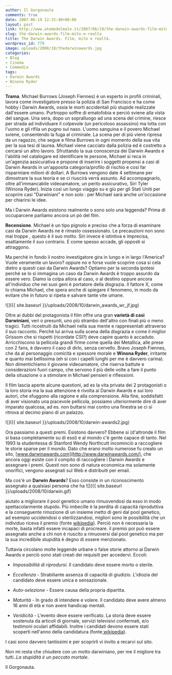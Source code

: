 ```yaml
---
author: Il Gorgonauta
comments: true
date: 2007-06-19 12:15:40+00:00
layout: post
link: http://www.atomodelmale.it/2007/06/19/the-darwin-awards-film-mito-e-realta/
slug: the-darwin-awards-film-mito-e-realta
title: The Darwin Awards. Film, mito e realtà.
wordpress_id: 779
image: uploads/2008/10/thedarwinawards.jpg
categories:
- Blog
- Cinema
- Commedia
tags:
- Darwin Awards
- Winona Ryder
---
```


**Trama**. Michael Burrows (Joseph Fiennes) è un esperto in profili criminali, lavora come investigatore presso la polizia di San Francisco e ha come hobby i Darwin Awards, ossia le morti accidentali più stupide realizzate dall'essere umano. Purtroppo soffre di ematofobia e perciò sviene alla vista del sangue. Una sera, dopo un sopralluogo ad una scena del crimine, riesce per strada ad individuare il colpevole (un pericoloso assassino) ma lotta con l'uomo e gli rifila un pugno sul naso. L'uomo sanguina e il povero Michael sviene, consentendo la fuga al criminale. La scena per di più viene ripresa da un ragazzo, che segue e filma Burrows in ogni momento della sua vita per la sua tesi di laurea. Michael viene cacciato dalla polizia ed è costretto a cercarsi un altro lavoro. Sfruttando la sua conoscenza dei Darwin Awards e l'abilità nel catalogare ed identificare le persone, Michael si reca in un'agenzia assicurativa e propone di inserire i soggetti propensi a casi di Darwin Awards in un'apposita categoria/profilo di rischio e così far risparmiare milioni di dollari. A Burrows vengono date 4 settimane per dimostrare la sua teoria e se ci riuscirà verrà assunto. Ad accompagnarlo, oltre all'immancabile videoamatore, un perito assicurativo, Siri Tyler (Winona Ryder). Inizia così un lungo viaggio su e giù per gli Stati Uniti per scoprire casi "Darwiniani" e non solo : per Michael sarà anche un'occasione per chiarirsi le idee.

Ma i Darwin Awards esistono realmente o sono solo una leggenda? Prima di occuparcene parliamo ancora un pò del film.

**Recensione**. Michael è un tipo pignolo e preciso che a forza di esaminare casi da Darwin Awards ne è rimasto ossessionato. Le precauzioni non sono mai troppe , questo è il suo motto. Siri invece è istintiva e imprecisa, esattamente il suo contrario. E come spesso accade, gli opposti si attraggono.

Ma perché in fondo il nostro investigatore gira in lungo e in largo l'America? Vuole veramente un lavoro? oppure no e forse vuole scoprire cosa si cela dietro a questi casi da Darwin Awards? Optiamo per la seconda ipotesi perché se lo si immagina un caso da Darwin Awards è troppo assurdo da essere vero. Diamo la colpa allora al caso, o al destino oppure ancora all'individuo che nei suoi geni è portatore della disgrazia. Il fattore X, come lo chiama Michael, che spera anche di spiegare il fenomeno, in modo da evitare che in futuro si ripeta e salvare tante vite umane.

![]({{ site.baseurl }}/uploads/2008/10/darwin_awards_wr_jf.jpg)

Oltre ai dubbi del protagonista il film offre una gran **varietà di casi Darwiniani**, veri o presunti, uno più strambo dell'altro con finali più o meno tragici. Tutti ricostruiti da Michael nella sua mente e rappresentati attraverso il suo racconto. Perché lui arriva sulla scena della disgrazia e come il miglior Grissom che si rispetti (ricordate CSI?) deve capire quanto è accaduto. Arricchiscono la pellicola grandi firme come quella dei Metallica, alle prese con 2 fans, è davvero il caso di dirlo, senza cervello. Bravo Joseph Fiennes, che da al personaggio comicità e spessore morale e **Winona Ryder**, irritante e quanto mai bellissima (eh si con i capelli lunghi per me è davvero carina). Non dimentichiamo il giovane videoamatore, che riserva battute e considerazioni fuori campo, che servono il più delle volte a fare il punto della situazione o a stimolare in Michael pensieri e riflessioni.

Il film lascia aperte alcune questioni, ad es la vita privata dei 2 protagonisti o la loro storia ma la sua attenzione è rivolta ai Darwin Awards e sui loro autori, che sfuggono alla ragione e alla comprensione. Alla fine, soddisfatti di aver visionato una piacevole pellicola, possiamo ulteriormente dire di aver imparato qualcosa, ad es. non buttarsi mai contro una finestra se ci si ritrova al decimo piano di un palazzo.

![]({{ site.baseurl }}/uploads/2008/10/darwin-awards2.jpg)

Ora passiamo a questi premi. Esistono davvero? Ebbene si (d'altronde il film si basa completamente su di essi) e al mondo c'è gente capace di tanto. Nel 1993 la studentessa di Stanford Wendy Northcutt incominciò a raccogliere le storie sparse per il mondo. Dato che erano molto numerose fu creato un sito, [www.darwinawards.com](http://www.darwinawards.com/), che ancora oggi esiste con il compito di raccogliere i Darwin Awards e assegnare i premi. Questi non sono di natura economica ma solamente onorifici, vengono assegnati sul Web e distribuiti per email.

Ma cos'è un **Darwin Awards**? Esso consiste in un riconoscimento assegnato a qualsiasi persona che ha ![]({{ site.baseurl }}/uploads/2008/10/darwin.gif)

aiutato a migliorare il pool genetico umano rimuovendosi da esso in modo spettacolarmente stupido. Più imbecille è la perdita di capacità riproduttiva e la conseguente rimozione di un insieme inetto di geni dal pool genetico, ad esempio uccidendosi o sterilizzandosi, migliori sono le possibilità che un individuo riceva il premio (fonte [wikipedia](http://it.wikipedia.org/)). Perciò non è necessaria la morte, basta infatti essere incapaci di procreare. il premio poi può essere assegnato anche a chi non è riuscito a rimuoversi dal pool genetico ma per la sua incredibile stupidità è degno di essere menzionato.

Tuttavia circolano molte leggende urbane o false storie attorno ai Darwin Awards e perciò sono stati creati dei requisiti per accedervi. Eccoli:

	
  * _Impossibilità di riprodursi_. Il candidato deve essere morto o sterile.

	
  * _Eccellenza_ - Strabiliante assenza di capacità di giudizio. L'idiozia del candidato deve essere unica e sensazionale.

	
  * _Auto-selezione_ - Essere causa della propria dipartita.

	
  * _Maturità_ - In grado di intendere e volere. Il candidato deve avere almeno 16 anni di età e non avere handicap mentali.

	
  * _Veridicità_ - L'evento deve essere verificato. La storia deve essere sostenuta da articoli di giornale, servizi televisivi confermati, e/o testimoni oculari affidabili. Inoltre i candidati devono essere stati scoperti nell'anno della candidatura (fonte[ wikipedia](http://it.wikipedia.org/)).

I casi sono davvero tantissimi e per scoprirli vi invito a recarvi sul sito.

Non mi resta che chiudere con un motto darwiniano, per me il migliore tra tutti.._La stupidità è un peccato mortale_.

Il Gorgonauta.
